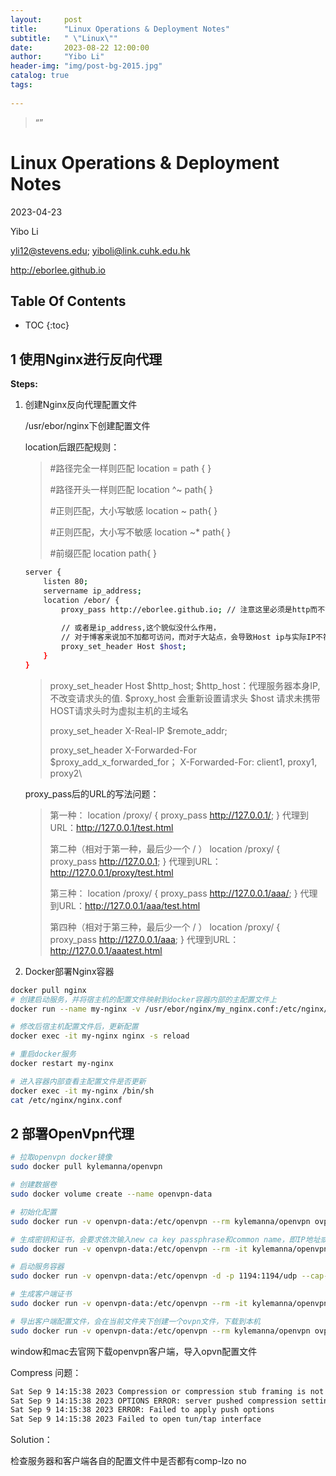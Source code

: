 ```yaml
---
layout:     post
title:      "Linux Operations & Deployment Notes"
subtitle:   " \"Linux\""
date:       2023-08-22 12:00:00
author:     "Yibo Li"
header-img: "img/post-bg-2015.jpg"
catalog: true
tags:
    
---
```


> “”


# Linux Operations & Deployment Notes

2023-04-23

Yibo Li

yli12@stevens.edu; yiboli@link.cuhk.edu.hk

http://eborlee.github.io

## Table Of Contents

* TOC
{:toc}

## 1 使用Nginx进行反向代理

**Steps:**

1. 创建Nginx反向代理配置文件

   /usr/ebor/nginx下创建配置文件

   location后跟匹配规则：

   > #路径完全一样则匹配
   > location = path {
   > }
   >
   > #路径开头一样则匹配
   > location ^~ path{
   > }
   >
   > #正则匹配，大小写敏感
   > location ~ path{
   > }
   >
   > #正则匹配，大小写不敏感
   > location ~* path{
   > }
   >
   > #前缀匹配
   > location path{
   > }

   ```sh
   server {
       listen 80;
       servername ip_address;
       location /ebor/ {
           proxy_pass http://eborlee.github.io; // 注意这里必须是http而不能是https，否则404
           
           // 或者是ip_address,这个貌似没什么作用，
           // 对于博客来说加不加都可访问，而对于大站点，会导致Host ip与实际IP不符从而被403 Forbidden
           proxy_set_header Host $host; 
       }
   }
   
   ```

   > proxy_set_header       Host \$http_host; 
   > \$http_host：代理服务器本身IP,不改变请求头的值.
   > \$proxy_host 会重新设置请求头
   > \$host 请求未携带HOST请求头时为虚拟主机的主域名
   >
   > proxy_set_header       X-Real-IP $remote_addr;
   >
   > proxy_set_header       X-Forwarded-For $proxy_add_x_forwarded_for；
   > X-Forwarded-For: client1, proxy1, proxy2\

   proxy_pass后的URL的写法问题：

   > 第一种：
   > location /proxy/ {
   > proxy_pass http://127.0.0.1/;
   > }
   > 代理到URL：http://127.0.0.1/test.html
   >
   > 第二种（相对于第一种，最后少一个 / ）
   > location /proxy/ {
   > proxy_pass http://127.0.0.1;
   > }
   > 代理到URL：http://127.0.0.1/proxy/test.html
   >
   > 第三种：
   > location /proxy/ {
   > proxy_pass http://127.0.0.1/aaa/;
   > }
   > 代理到URL：http://127.0.0.1/aaa/test.html
   >
   > 第四种（相对于第三种，最后少一个 / ）
   > location /proxy/ {
   > proxy_pass http://127.0.0.1/aaa;
   > }
   > 代理到URL：http://127.0.0.1/aaatest.html

   

2. Docker部署Nginx容器

```sh
docker pull nginx
# 创建启动服务，并将宿主机的配置文件映射到docker容器内部的主配置文件上
docker run --name my-nginx -v /usr/ebor/nginx/my_nginx.conf:/etc/nginx/nginx.conf:ro -p 80:80 -d nginx

# 修改后宿主机配置文件后，更新配置
docker exec -it my-nginx nginx -s reload

# 重启docker服务
docker restart my-nginx

# 进入容器内部查看主配置文件是否更新
docker exec -it my-nginx /bin/sh
cat /etc/nginx/nginx.conf

```



## 2 部署OpenVpn代理

```sh
# 拉取openvpn docker镜像
sudo docker pull kylemanna/openvpn

# 创建数据卷
sudo docker volume create --name openvpn-data

# 初始化配置
sudo docker run -v openvpn-data:/etc/openvpn --rm kylemanna/openvpn ovpn_genconfig -u udp://[服务器公网IP]

# 生成密钥和证书，会要求依次输入new ca key passphrase和common name，即IP地址或域名
sudo docker run -v openvpn-data:/etc/openvpn --rm -it kylemanna/openvpn ovpn_initpki

# 启动服务容器
sudo docker run -v openvpn-data:/etc/openvpn -d -p 1194:1194/udp --cap-add=NET_ADMIN kylemanna/openvpn

# 生成客户端证书
sudo docker run -v openvpn-data:/etc/openvpn --rm -it kylemanna/openvpn easyrsa build-client-full [客户端名] nopass

# 导出客户端配置文件，会在当前文件夹下创建一个ovpn文件，下载到本机
sudo docker run -v openvpn-data:/etc/openvpn --rm kylemanna/openvpn ovpn_getclient [客户端名] > [客户端名].ovpn

```



window和mac去官网下载openvpn客户端，导入opvn配置文件

Compress 问题：

```sh
Sat Sep 9 14:15:38 2023 Compression or compression stub framing is not allowed since data-channel offloading is enabled.
Sat Sep 9 14:15:38 2023 OPTIONS ERROR: server pushed compression settings that are not allowed and will result in a non-working connection. See also allow-compression in the manual.
Sat Sep 9 14:15:38 2023 ERROR: Failed to apply push options
Sat Sep 9 14:15:38 2023 Failed to open tun/tap interface
```

Solution：

检查服务器和客户端各自的配置文件中是否都有comp-lzo no